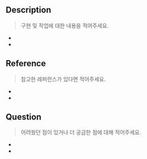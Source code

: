 ## Description

> 구현 및 작업에 대한 내용을 적어주세요.

- 
- 


## Reference

> 참고한 레퍼런스가 있다면 적어주세요.

- 
- 

## Question

> 어려웠던 점이 있거나 더 궁금한 점에 대해 적어주세요.

- 
- 